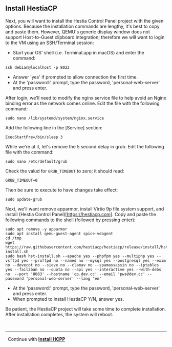 ## Install HestiaCP
Next, you will want to install the Hestia Control Panel project with the given options. Because the installation commands are lengthy, it's best to copy and paste them. However, QEMU's generic display window does not support Host-to-Guest clipboard integration; therefore we will want to login to the VM using an SSH/Terminal session:

* Start your OS' shell (i.e. Terminal.app in macOS) and enter the command:

```
ssh debian@localhost -p 8022
```

* Answer 'yes' if prompted to allow connection the first time.
* At the 'password:' prompt, type the password, 'personal-web-server' and press enter.

After login, we'll need to modify the nginx.service file to help avoid an Nginx binding error as the network comes online. Edit the file with the following command:

```
sudo nano /lib/systemd/system/nginx.service
```

Add the following line in the [Service] section:

```
ExecStartPre=/bin/sleep 3
```

While we're at it, let's remove the 5 second delay in grub. Edit the following file with the command:

```
sudo nano /etc/default/grub
```

Check the valud for `GRUB_TIMEOUT` to zero; it should read:
```
GRUB_TIMEOUT=0
```

Then be sure to execute to have changes take effect:

```
sudo update-grub
```


Next, we'll want remove apparmor, install Virtio 9p file system support, and install (Hestia Control Panel)[https://hestiacp.com]. Copy and paste the following commands to the shell (followed by pressing enter):

```
sudo apt remove -y apparmor
sudo apt install qemu-guest-agent spice-vdagent
cd /tmp
wget https://raw.githubusercontent.com/hestiacp/hestiacp/release/install/hst-install.sh
sudo bash hst-install.sh --apache yes --phpfpm yes --multiphp yes --vsftpd yes --proftpd no --named no --mysql yes --postgresql yes --exim no --dovecot no --sieve no --clamav no --spamassassin no --iptables yes --fail2ban no --quota no --api yes --interactive yes --with-debs no  --port '8083' --hostname 'cp.dev.cc' --email 'pws@dev.cc' --password 'personal-web-server' --lang 'en' 
```

* At the 'password:' prompt, type the password, 'personal-web-server' and press enter.
* When prompted to install HestiaCP Y/N, answer yes.

Be patient, the HestiaCP project will take some time to complete installation. After installation completes, the system will reboot.

&nbsp;

-----

&nbsp;
Continue with **[Install HCPP](install-hcpp.md)**